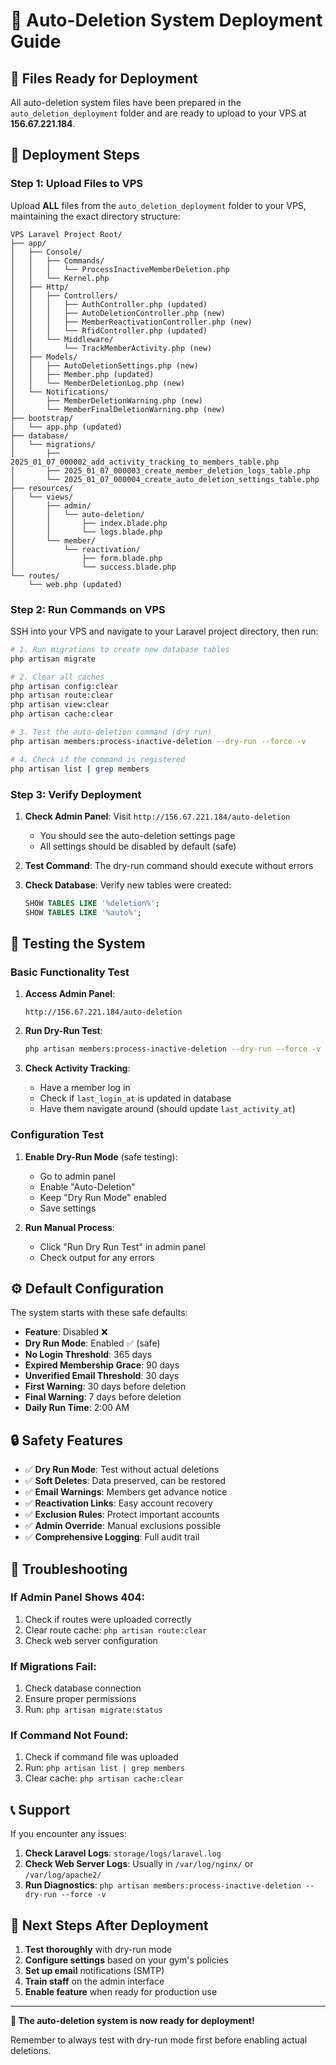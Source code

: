 # 🚀 Auto-Deletion System Deployment Guide

## 📁 Files Ready for Deployment

All auto-deletion system files have been prepared in the `auto_deletion_deployment` folder and are ready to upload to your VPS at **156.67.221.184**.

## 🔧 Deployment Steps

### Step 1: Upload Files to VPS

Upload **ALL** files from the `auto_deletion_deployment` folder to your VPS, maintaining the exact directory structure:

```
VPS Laravel Project Root/
├── app/
│   ├── Console/
│   │   ├── Commands/
│   │   │   └── ProcessInactiveMemberDeletion.php
│   │   └── Kernel.php
│   ├── Http/
│   │   ├── Controllers/
│   │   │   ├── AuthController.php (updated)
│   │   │   ├── AutoDeletionController.php (new)
│   │   │   ├── MemberReactivationController.php (new)
│   │   │   └── RfidController.php (updated)
│   │   └── Middleware/
│   │       └── TrackMemberActivity.php (new)
│   ├── Models/
│   │   ├── AutoDeletionSettings.php (new)
│   │   ├── Member.php (updated)
│   │   └── MemberDeletionLog.php (new)
│   └── Notifications/
│       ├── MemberDeletionWarning.php (new)
│       └── MemberFinalDeletionWarning.php (new)
├── bootstrap/
│   └── app.php (updated)
├── database/
│   └── migrations/
│       ├── 2025_01_07_000002_add_activity_tracking_to_members_table.php
│       ├── 2025_01_07_000003_create_member_deletion_logs_table.php
│       └── 2025_01_07_000004_create_auto_deletion_settings_table.php
├── resources/
│   └── views/
│       ├── admin/
│       │   └── auto-deletion/
│       │       ├── index.blade.php
│       │       └── logs.blade.php
│       └── member/
│           └── reactivation/
│               ├── form.blade.php
│               └── success.blade.php
└── routes/
    └── web.php (updated)
```

### Step 2: Run Commands on VPS

SSH into your VPS and navigate to your Laravel project directory, then run:

```bash
# 1. Run migrations to create new database tables
php artisan migrate

# 2. Clear all caches
php artisan config:clear
php artisan route:clear
php artisan view:clear
php artisan cache:clear

# 3. Test the auto-deletion command (dry run)
php artisan members:process-inactive-deletion --dry-run --force -v

# 4. Check if the command is registered
php artisan list | grep members
```

### Step 3: Verify Deployment

1. **Check Admin Panel**: Visit `http://156.67.221.184/auto-deletion`
   - You should see the auto-deletion settings page
   - All settings should be disabled by default (safe)

2. **Test Command**: The dry-run command should execute without errors

3. **Check Database**: Verify new tables were created:
   ```sql
   SHOW TABLES LIKE '%deletion%';
   SHOW TABLES LIKE '%auto%';
   ```

## 🧪 Testing the System

### Basic Functionality Test

1. **Access Admin Panel**:
   ```
   http://156.67.221.184/auto-deletion
   ```

2. **Run Dry-Run Test**:
   ```bash
   php artisan members:process-inactive-deletion --dry-run --force -v
   ```

3. **Check Activity Tracking**:
   - Have a member log in
   - Check if `last_login_at` is updated in database
   - Have them navigate around (should update `last_activity_at`)

### Configuration Test

1. **Enable Dry-Run Mode** (safe testing):
   - Go to admin panel
   - Enable "Auto-Deletion" 
   - Keep "Dry Run Mode" enabled
   - Save settings

2. **Run Manual Process**:
   - Click "Run Dry Run Test" in admin panel
   - Check output for any errors

## ⚙️ Default Configuration

The system starts with these safe defaults:

- **Feature**: Disabled ❌
- **Dry Run Mode**: Enabled ✅ (safe)
- **No Login Threshold**: 365 days
- **Expired Membership Grace**: 90 days  
- **Unverified Email Threshold**: 30 days
- **First Warning**: 30 days before deletion
- **Final Warning**: 7 days before deletion
- **Daily Run Time**: 2:00 AM

## 🔒 Safety Features

- ✅ **Dry Run Mode**: Test without actual deletions
- ✅ **Soft Deletes**: Data preserved, can be restored
- ✅ **Email Warnings**: Members get advance notice
- ✅ **Reactivation Links**: Easy account recovery
- ✅ **Exclusion Rules**: Protect important accounts
- ✅ **Admin Override**: Manual exclusions possible
- ✅ **Comprehensive Logging**: Full audit trail

## 🚨 Troubleshooting

### If Admin Panel Shows 404:
1. Check if routes were uploaded correctly
2. Clear route cache: `php artisan route:clear`
3. Check web server configuration

### If Migrations Fail:
1. Check database connection
2. Ensure proper permissions
3. Run: `php artisan migrate:status`

### If Command Not Found:
1. Check if command file was uploaded
2. Run: `php artisan list | grep members`
3. Clear cache: `php artisan cache:clear`

## 📞 Support

If you encounter any issues:

1. **Check Laravel Logs**: `storage/logs/laravel.log`
2. **Check Web Server Logs**: Usually in `/var/log/nginx/` or `/var/log/apache2/`
3. **Run Diagnostics**: `php artisan members:process-inactive-deletion --dry-run --force -v`

## 🎯 Next Steps After Deployment

1. **Test thoroughly** with dry-run mode
2. **Configure settings** based on your gym's policies
3. **Set up email** notifications (SMTP)
4. **Train staff** on the admin interface
5. **Enable feature** when ready for production use

---

**🎉 The auto-deletion system is now ready for deployment!**

Remember to always test with dry-run mode first before enabling actual deletions.
